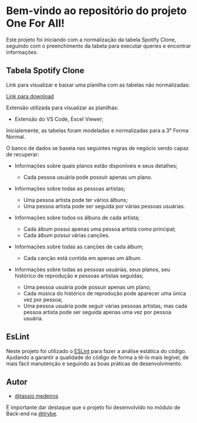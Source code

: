 
# Bem-vindo ao repositório do projeto One For All!

Este projeto foi iniciando com a normalização da tabela Spotify Clone, seguindo com o preenchimento da tabela para executar queries e encontrar informações.



## Tabela Spotify Clone

Link para visualizar e baixar uma planilha com as tabelas não normalizadas:

[Link para download](./SpotifyClone-Non-NormalizedTable.xlsx)

Extensão utilizada para visualizar as planilhas:
-  Extensão do VS Code, Excel Viewer;

Inicialemente, as tabelas foram modeladas e normalizadas para a 3° Forma Normal.

O banco de dados se baseia nas seguintes regras de negócio sendo capaz de recuperar:

* Informações sobre quais planos estão disponíveis e seus detalhes;
  * Cada pessoa usuária pode possuir apenas um plano.

* Informações sobre todas as pessoas artistas;
  * Uma pessoa artista pode ter vários álbuns;
  * Uma pessoa artista pode ser seguida por várias pessoas usuárias.

* Informações sobre todos os álbuns de cada artista;
  * Cada álbum possui apenas uma pessoa artista como principal;
  * Cada álbum possui várias canções.

* Informações sobre todas as canções de cada álbum;
  * Cada canção está contida em apenas um álbum.

* Informações sobre todas as pessoas usuárias, seus planos, seu histórico de reprodução e pessoas artistas seguidas;
  * Uma pessoa usuária pode possuir apenas um plano;
  * Cada música do histórico de reprodução pode aparecer uma única vez por pessoa;
  * Uma pessoa usuária pode seguir várias pessoas artistas, mas cada pessoa artista pode ser seguida apenas uma vez por pessoa usuária.

## EsLint

Neste projeto foi utilizado o [ESLint](https://eslint.org/) para fazer a análise estática do código. Ajudando a garantir a qualidade do código de forma a tê-lo mais legível, de mais fácil manutenção e seguindo as boas práticas de desenvolvimento.

## Autor

- [@tassio medeiros](https://github.com/Tassio-Med)


É importante dar destaque que o projeto foi desenvolvido no  módulo de Back-end na [@trybe](https://github.com/betrybe).

